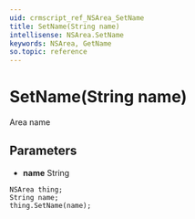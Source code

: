 ```yaml
---
uid: crmscript_ref_NSArea_SetName
title: SetName(String name)
intellisense: NSArea.SetName
keywords: NSArea, GetName
so.topic: reference
---
```


# SetName(String name)

Area name

## Parameters

* **name** String

```crmscript
NSArea thing;
String name;
thing.SetName(name);
```

